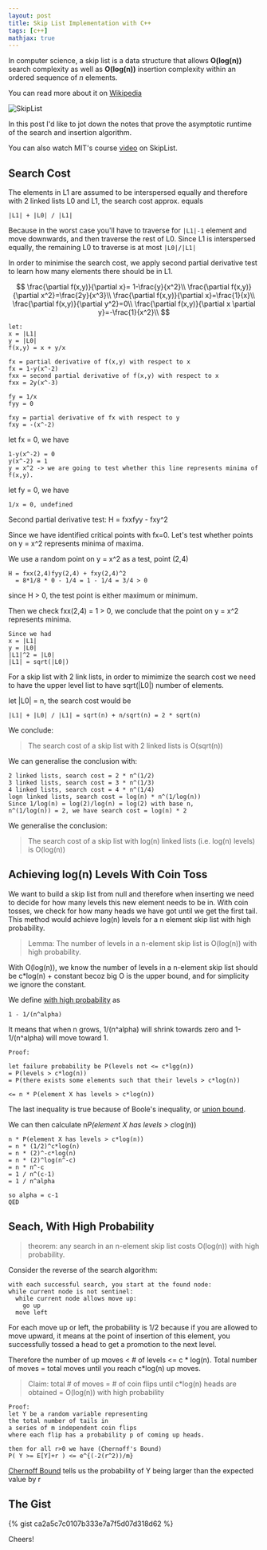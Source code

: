 ```yaml
---
layout: post
title: Skip List Implementation with C++
tags: [c++]
mathjax: true
---
```


In computer science, a skip list is a data structure that allows <strong>O(log(n))</strong> search complexity as well as <strong>O(log(n))</strong> insertion complexity within an ordered sequence of <i>n</i> elements.

You can read more about it on [Wikipedia](https://en.wikipedia.org/wiki/Skip_list)

![SkipList](https://user-images.githubusercontent.com/44837996/57189085-903abc00-6f3c-11e9-8061-311bbc1d6604.png)

In this post I'd like to jot down the notes that prove the asymptotic runtime of the search and insertion algorithm.

You can also watch MIT's course [video](https://www.youtube.com/watch?v=2g9OSRKJuzM&t=2190s) on SkipList.

## Search Cost

The elements in L1 are assumed to be interspersed equally and therefore with 2 linked lists L0 and L1, the search cost approx. equals

```
|L1| + |L0| / |L1|
```

Because in the worst case you'll have to traverse for ```|L1|-1``` element and move downwards, and then traverse the rest of L0. Since L1 is interspersed equally, the remaining L0 to traverse is at most ```|L0|/|L1|```

In order to minimise the search cost, we apply second partial derivative test to learn how many elements there should be in L1.


$$
\frac{\partial f(x,y)}{\partial x}= 1-\frac{y}{x^2}\\
\frac{\partial f(x,y)}{\partial x^2}=\frac{2y}{x^3}\\
\frac{\partial f(x,y)}{\partial x}=\frac{1}{x}\\
\frac{\partial f(x,y)}{\partial y^2}=0\\
\frac{\partial f(x,y)}{\partial x \partial y}=-\frac{1}{x^2}\\
$$

```
let:
x = |L1|
y = |L0|
f(x,y) = x + y/x

fx = partial derivative of f(x,y) with respect to x
fx = 1-y(x^-2)
fxx = second partial derivative of f(x,y) with respect to x
fxx = 2y(x^-3)

fy = 1/x
fyy = 0

fxy = partial derivative of fx with respect to y
fxy = -(x^-2)
```
let fx = 0, we have
```
1-y(x^-2) = 0
y(x^-2) = 1
y = x^2 -> we are going to test whether this line represents minima of f(x,y).
```
let fy = 0, we have
```
1/x = 0, undefined
```


Second partial derivative test:
H = fxxfyy - fxy^2

Since we have identified critical points with fx=0.
Let's test whether points on y = x^2 represents minima of maxima.

We use a random point on y = x^2 as a test, point (2,4)
```
H = fxx(2,4)fyy(2,4) + fxy(2,4)^2
  = 8*1/8 * 0 - 1/4 = 1 - 1/4 = 3/4 > 0
```
since H > 0, the test point is either maximum or minimum.

Then we check fxx(2,4) = 1 > 0, we conclude that the point on y = x^2 represents minima.


```
Since we had
x = |L1|
y = |L0|
|L1|^2 = |L0|
|L1| = sqrt(|L0|)
```
For a skip list with 2 link lists, in order to mimimize the search cost we need to have the upper level list to have sqrt(|L0|) number of elements.

let |L0| = n, the search cost would be

```|L1| + |L0| / |L1| = sqrt(n) + n/sqrt(n) = 2 * sqrt(n)```

We conclude:

> The search cost of a skip list with 2 linked lists is O(sqrt(n))

We can generalise the conclusion with:
```
2 linked lists, search cost = 2 * n^(1/2)
3 linked lists, search cost = 3 * n^(1/3)
4 linked lists, search cost = 4 * n^(1/4)
logn linked lists, search cost = log(n) * n^(1/log(n))
Since 1/log(n) = log(2)/log(n) = log(2) with base n,
n^(1/log(n)) = 2, we have search cost = log(n) * 2
```

We generalise the conclusion:
> The search cost of a skip list with log(n) linked lists (i.e. log(n) levels) is O(log(n))

## Achieving log(n) Levels With Coin Toss
We want to build a skip list from null and therefore when inserting we need to decide for how many levels this new element needs to be in. With coin tosses, we check for how many heads we have got until we get the first tail. This method would achieve log(n) levels for a n element skip list with high probability.


> Lemma: The number of levels in a n-element skip list is O(log(n)) with high probability.

With O(log(n)), we know the number of levels in a n-element skip list should be c*log(n) + constant becoz big O is the upper bound, and for simplicity we ignore the constant.

We define <u>with high probability</u> as
```
1 - 1/(n^alpha)
```
It means that when n grows, 1/(n^alpha) will shrink towards zero and 1-1/(n^alpha) will move toward 1.
```
Proof:

let failure probability be P(levels not <= c*lgg(n))
= P(levels > c*log(n))
= P(there exists some elements such that their levels > c*log(n))

<= n * P(element X has levels > c*log(n))
```
The last inequality is true because of Boole's inequality, or [union bound](https://en.wikipedia.org/wiki/Boole%27s_inequality).

We can then calculate n*P(element X has levels > c*log(n))

```
n * P(element X has levels > c*log(n))
= n * (1/2)^c*log(n)
= n * (2)^-c*log(n)
= n * (2)^log(n^-c)
= n * n^-c
= 1 / n^(c-1)
= 1 / n^alpha

so alpha = c-1
QED
```

## Seach, With High Probability

> theorem: any search in an n-element skip list costs O(log(n)) with high probability.

Consider the reverse of the search algorithm:
```
with each successful search, you start at the found node:
while current node is not sentinel:
  while current node allows move up:
    go up
  move left
```
For each move up or left, the probability is 1/2 because if you are allowed to move upward, it means at the point of insertion of this element, you successfully tossed a head to get a promotion to the next level.

Therefore the number of up moves < # of levels <= c * log(n).
Total number of moves = total moves until you reach c*log(n) up moves.

> Claim: total # of moves = # of coin flips until c*log(n) heads are obtained = O(log(n)) with high probability


```
Proof:
let Y be a random variable representing
the total number of tails in
a series of m independent coin flips
where each flip has a probability p of coming up heads.

then for all r>0 we have (Chernoff's Bound)
P( Y >= E[Y]+r ) <= e^{(-2(r^2))/m}
```

[Chernoff Bound](https://en.wikipedia.org/wiki/Chernoff_bound) tells us the probability of Y being larger than the expected value by r

## The Gist

{% gist ca2a5c7c0107b333e7a7f5d07d318d62 %}

Cheers!
